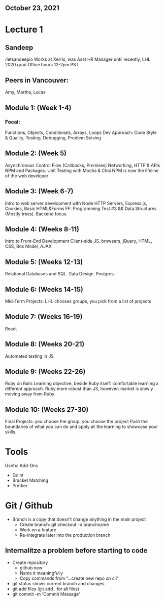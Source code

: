 ## October 23, 2021
# Lecture 1
## Sandeep
/letsandeepio
Works at Xerris, was Asst HR Manager until recently, LHL 2020 grad
Office hours 12-2pm PST

## Peers in Vancouver:
Amy, Martha, Lucas

## Module 1: (Week 1-4)
### Focal:
Functions, Objects, Conditionals, Arrays, Loops
Dev Approach: Code Style & Quality, Testing, Debugging, Problem Solving

## Module 2: (Week 5)
Asynchronous Control Flow (Callbacks, Promises)
Networking, HTTP & APIs
NPM and Packages. Unit Testing with Mocha & Chai
NPM is now the lifeline of the web developer

## Module 3: (Week 6-7)
Intro to web server development with Node
HTTP Servers, Express.js, Cookies, Basic HTML&Forms
FF: Programming Test #3 && Data Structures (Mostly trees). Backend focus.

## Module 4: (Weeks 8-11)
Intro to Frunt-End Development
Client-side JS, browsers, jQuery, HTML, CSS, Box Model, AJAX

## Module 5: (Weeks 12-13) 
Relational Databases and SQL. Data Design. Postgres.

## Module 6: (Weeks 14-15)
Mid-Term Projects: LHL chooses groups, you pick from a list of projects

## Module 7: (Weeks 16-19)
React

## Module 8: (Weeks 20-21)
Automated testing in JS

## Module 9: (Weeks 22-26)
Ruby on Rails
Learning objective, beside Ruby itself: comfortable learning a different approach.
Ruby more robust than JS, however: market is slowly moving away from Ruby.

## Module 10: (Weeks 27-30)
Final Projects: you choose the group, you choose the project
Push the boundaries of what you can do and apply all the learning to showcase your skills.

# Tools

Useful Add-Ons
* Eslint
* Bracket Matching
* Prettier

# Git / Github
* Branch is a copy that doesn't change anything in the main project 
  * Create branch: git checkout -b branchname
  * Work on a feature
  * Re-integrate later into the production branch

## Internalitze a problem before starting to code

* Create repository
  * github.new
  * Name it meaningfully
  * Copy commands from "...create new repo on cli"
* git status shows current branch and changes
* git add files (git add . for all files)
* git commit -m 'Commit Message'

